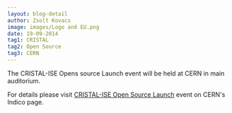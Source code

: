 ```yaml
---
layout: blog-detail
author: Zsolt Kovacs
image: images/Logo and EU.png
date: 19-09-2014
tag1: CRISTAL
tag2: Open Source
tag3: CERN
---
```


The CRISTAL-ISE Opens source Launch event will be held at CERN in main auditorium.

For details please visit <a href="https://indico.cern.ch/event/341760"><span>CRISTAL-ISE Open Source Launch</span></a> event on CERN's Indico page.